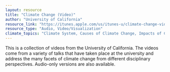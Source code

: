 ```yaml
---
layout: resource
title: "Climate Change (Video)"
author: "University of California"
resource_link: "https://itunes.apple.com/us/itunes-u/climate-change-video/id382085466?mt=10"
resource_type: "Audio, Video/Visualization"
climate_topics: "Climate System, Causes of Climate Change, Impacts of Climate Change, Mitigation, Adaptation"
---
```


This is a collection of videos from the University of California. The videos come from a variety of talks that have taken place at the university and address the many facets of climate change from different disciplinary perspectives. Audio-only versions are also available.